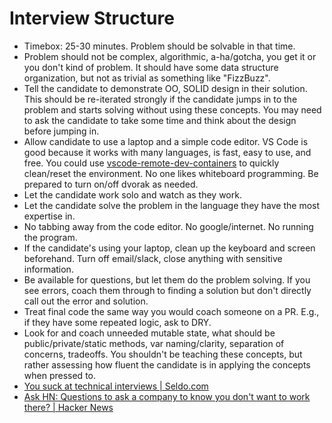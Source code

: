 ﻿# Interview Structure

* Timebox: 25-30 minutes. Problem should be solvable in that time.
* Problem should not be complex, algorithmic, a-ha/gotcha, you get it or you don't kind of problem.  It should have some data structure organization, but not as trivial as something like "FizzBuzz".
* Tell the candidate to demonstrate OO, SOLID design in their solution. This should be re-iterated strongly if the candidate jumps in to the problem and starts solving without using these concepts.  You may need to ask the candidate to take some time and think about the design before jumping in.
* Allow candidate to use a laptop and a simple code editor.  VS Code is good because it works with many languages, is fast, easy to use, and free.  You could use [vscode-remote-dev-containers](https://github.com/microsoft?q=vscode-remote-try&type=&language=) to quickly clean/reset the environment.  No one likes whiteboard programming.  Be prepared to turn on/off dvorak as needed.
* Let the candidate work solo and watch as they work.
* Let the candidate solve the problem in the language they have the most expertise in.
* No tabbing away from the code editor.  No google/internet.  No running the program.
* If the candidate's using your laptop, clean up the keyboard and screen beforehand.  Turn off email/slack, close anything with sensitive information.
* Be available for questions, but let them do the problem solving. If you see errors, coach them through to finding a solution but don't directly call out the error and solution.
* Treat final code the same way you would coach someone on a PR. E.g., if they have some repeated logic, ask to DRY.
* Look for and coach unneeded mutable state, what should be public/private/static methods, var naming/clarity, separation of concerns, tradeoffs. You shouldn't be teaching these concepts, but rather assessing how fluent the candidate is in applying the concepts when pressed to.
* [You suck at technical interviews | Seldo.com](https://seldo.com/posts/you_suck_at_technical_interviews)
* [Ask HN: Questions to ask a company to know you don't want to work there? | Hacker News](https://news.ycombinator.com/item?id=25928641)